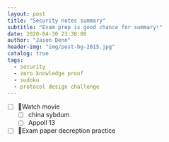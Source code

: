 ```yaml
---
layout: post
title: "Security notes summary"
subtitle: "Exam prep is good chance for summary!"
date: 2020-04-30 23:30:00
author: "Jason Denn"
header-img: "img/post-bg-2015.jpg"
catalog: true
tags:
  - security
  - zero knowledge proof
  - sudoku
  - protocol design challenge
---
```




*   [ ] Watch movie
    *   [ ] china sybdum
    *   [ ] Appoll 13

*   [ ] Exam paper decreption practice
